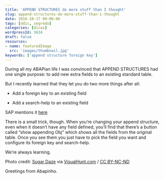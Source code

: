 ```yaml
---
title: 'APPEND STRUCTURES do more stuff than I thought'
slug: append-structures-do-more-stuff-than-i-thought
date: 2016-10-17 09:00:06
tags: [ddic, segredo]
categories: [dicas]
wordpressId: 3634
draft: false
resources:
- name: featuredImage
  src: 'images/thumbnail.jpg'
keywords: ['append structure foreign key']
---
```

During all my ABAPian life I was convinced that APPEND STRUCTURES had one single purpose: to add new extra fields to an existing standard table.

But I recently learned that they let you do two more things after all:

<!--more-->

  * Add a foreign key to an existing field

  * Add a search-help to an existing field

SAP mentions it [here][1]

There is a small trick, though. When you’re changing your append structure, even when it doesn’t have any field defined, you’ll find that there’s a button called “show appending Obj” which shows all the fields from the original table. Once you see them you just have to pick the field you want and configure its foreign key and search-help.

We’re always learning.

Photo credit: [Sugar Daze][2] via [VisualHunt.com][3] / [CC BY-NC-ND][4]

Greetings from Abapinho.

   [1]: https://help.sap.com/saphelp_nw73/helpdata/en/cf/21ebc9446011d189700000e8322d00/content.htm
   [2]: https://www.flickr.com/photos/catbeurnier/3114941639/
   [3]: https://visualhunt.com
   [4]: https://creativecommons.org/licenses/by-nc-nd/2.0/
